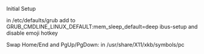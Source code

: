Initial Setup 

in /etc/defaults/grub add to GRUB_CMDLINE_LINUX_DEFAULT:mem_sleep_default=deep
ibus-setup and disable emoji hotkey

Swap Home/End and PgUp/PgDown:
in
/usr/share/X11/xkb/symbols/pc


